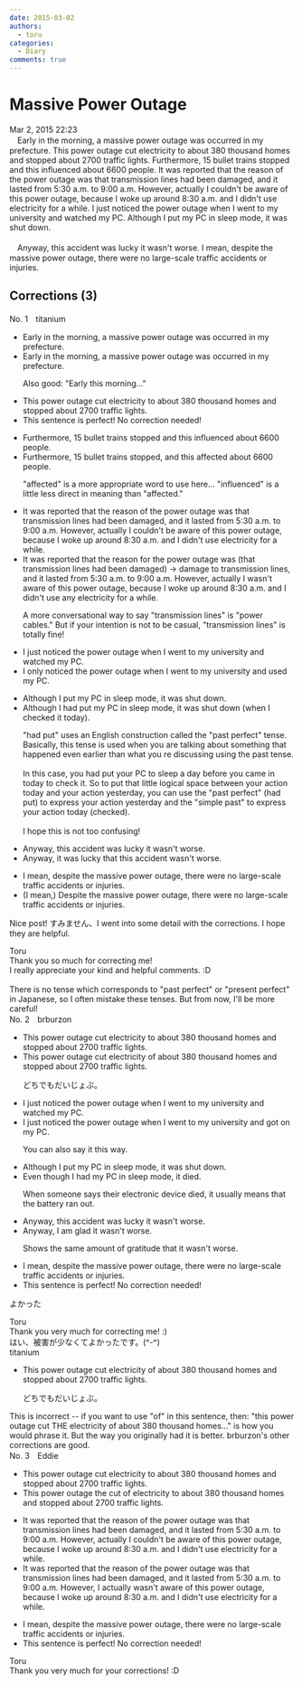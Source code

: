 ```yaml
---
date: 2015-03-02
authors:
  - toru
categories:
  - Diary
comments: true
---
```


# Massive Power Outage
<div class="date">Mar 2, 2015 22:23</div>
<div id="post"><div id="body_show_ori">
　Early in the morning, a massive power outage was occurred in my prefecture. This power outage cut electricity to about 380 thousand homes and stopped about 2700 traffic lights. Furthermore, 15 bullet trains stopped and this influenced about 6600 people. It was reported that the reason of the power outage was that transmission lines had been damaged, and it lasted from 5:30 a.m. to 9:00 a.m. However, actually I couldn't be aware of this power outage, because I woke up around 8:30 a.m. and I didn't use electricity for a while. I just noticed the power outage when I went to my university and watched my PC. Although I put my PC in sleep mode, it was shut down.<br/><br/>　Anyway, this accident was lucky it wasn't worse. I mean, despite the massive power outage, there were no large-scale traffic accidents or injuries.
</div></div>

<!-- more -->


## Corrections (3)
<div id="block"><div class="first_name"> No. 1　<span class="just_name">titanium</span></div><div id="block2">
<ul class="correction_field">
<li class="incorrect">Early in the morning, a massive power outage was occurred in my prefecture.</li>
<li class="corrected correct">
Early in the morning, a massive power outage <span class="sline"><span class="f_red">was</span></span> occurred in my prefecture.
<p class="correction_comment">Also good: "Early this morning..."</p>
</li>
</ul>
<ul class="correction_field">
<li class="incorrect">This power outage cut electricity to about 380 thousand homes and stopped about 2700 traffic lights.</li>
<li class="corrected perfect">This sentence is perfect! No correction needed!</li>
</ul>
<ul class="correction_field">
<li class="incorrect">Furthermore, 15 bullet trains stopped and this influenced about 6600 people.</li>
<li class="corrected correct">
Furthermore, 15 bullet trains stopped<span class="f_blue">,</span> and this <span class="f_blue">affected</span> about 6600 people.
<p class="correction_comment">"affected" is a more appropriate word to use here... "influenced" is a little less direct in meaning than "affected."</p>
</li>
</ul>
<ul class="correction_field">
<li class="incorrect">It was reported that the reason of the power outage was that transmission lines had been damaged, and it lasted from 5:30 a.m. to 9:00 a.m. However, actually I couldn't be aware of this power outage, because I woke up around 8:30 a.m. and I didn't use electricity for a while.</li>
<li class="corrected correct">
It was reported that the reason <span class="f_red">for</span> the power outage was <span class="f_blue">(</span><span class="f_gray">that transmission lines had been damaged</span><span class="f_blue">) -&gt; damage to transmission lines</span>, and it lasted from 5:30 a.m. to 9:00 a.m. However, actually I <span class="f_red">wasn't</span> aware <span class="f_red">of</span> this power outage, because I woke up around 8:30 a.m. and I didn't use <span class="f_blue">any </span>electricity for a while.
<p class="correction_comment">A more conversational way to say "transmission lines" is "power cables." But if your intention is not to be casual, "transmission lines" is totally fine!</p>
</li>
</ul>
<ul class="correction_field">
<li class="incorrect">I just noticed the power outage when I went to my university and watched my PC.</li>
<li class="corrected correct">
I <span class="f_blue">only</span> noticed the power outage when I went to my university and <span class="f_blue">used</span> my PC.
</li>
</ul>
<ul class="correction_field">
<li class="incorrect">Although I put my PC in sleep mode, it was shut down.</li>
<li class="corrected correct">
Although I <span class="f_blue">had</span> put my PC in sleep mode, it was shut down <span class="f_blue">(when I checked it today)</span>.
<p class="correction_comment">"had put" uses an English construction called the "past perfect" tense. Basically, this tense is used when you are talking about something that happened even earlier than what you re discussing using the past tense.<br/><br/>In this case, you had put your PC to sleep a day before you came in today to check it. So to put that little logical space between your action today and your action yesterday, you can use the "past perfect" (had put) to express your action yesterday and the "simple past" to express your action today (checked).<br/><br/>I hope this is not too confusing!</p>
</li>
</ul>
<ul class="correction_field">
<li class="incorrect">Anyway, this accident was lucky it wasn't worse.</li>
<li class="corrected correct">
Anyway, <span class="f_blue">it was lucky that this</span> accident wasn't worse.
</li>
</ul>
<ul class="correction_field">
<li class="incorrect">I mean, despite the massive power outage, there were no large-scale traffic accidents or injuries.</li>
<li class="corrected correct">
<span class="f_gray">(I mean,)</span> <span class="f_blue">D</span>espite the massive power outage, there were no large-scale traffic accidents or injuries.
</li>
</ul>
<p class="comment_small">
 Nice post! すみません、I went into some detail with the corrections. I hope they are helpful.
</p>

</div><div class="name"><span class="just_name">Toru</span><br>
Thank you so much for correcting me!<br/>I really appreciate your kind and helpful comments. :D<br/><br/>There is no tense which corresponds to "past perfect" or "present perfect" in Japanese, so I often mistake these tenses. But from now, I'll be more careful!
</div>
</div>
<div id="block"><div class="first_name"> No. 2　<span class="just_name">brburzon</span></div><div id="block2">
<ul class="correction_field">
<li class="incorrect">This power outage cut electricity to about 380 thousand homes and stopped about 2700 traffic lights.</li>
<li class="corrected correct">
This power outage cut electricity <span class="f_blue">of</span> about 380 thousand homes and stopped about 2700 traffic lights.
<p class="correction_comment">どちでもだいじょぶ。</p>
</li>
</ul>
<ul class="correction_field">
<li class="incorrect">I just noticed the power outage when I went to my university and watched my PC.</li>
<li class="corrected correct">
I <span class="sline">just</span> noticed the power outage when I went to my university and got on my PC.
<p class="correction_comment">You can also say it this way.</p>
</li>
</ul>
<ul class="correction_field">
<li class="incorrect">Although I put my PC in sleep mode, it was shut down.</li>
<li class="corrected correct">
Even though I had my PC in sleep mode, it died.
<p class="correction_comment">When someone says their electronic device died, it usually means that the battery ran out.</p>
</li>
</ul>
<ul class="correction_field">
<li class="incorrect">Anyway, this accident was lucky it wasn't worse.</li>
<li class="corrected correct">
Anyway, I am glad it wasn't worse.
<p class="correction_comment">Shows the same amount of gratitude that it wasn't worse.</p>
</li>
</ul>
<ul class="correction_field">
<li class="incorrect">I mean, despite the massive power outage, there were no large-scale traffic accidents or injuries.</li>
<li class="corrected perfect">This sentence is perfect! No correction needed!</li>
</ul>
<p class="comment_small">
 よかった
</p>

</div><div class="name"><span class="just_name">Toru</span><br>
Thank you very much for correcting me! :)<br/>はい、被害が少なくてよかったです。(^-^)
</div>
<div class="name"><span class="just_name">titanium</span><br><div class="quote_field"><ul class="correction_field">
<li class="corrected correct">
This power outage cut electricity <span class="f_blue">of</span> about 380 thousand homes and stopped about 2700 traffic lights.
<p class="correction_comment">
どちでもだいじょぶ。
</p>
</li>
</ul></div>
This is incorrect -- if you want to use "of" in this sentence, then: "this power outage cut THE electricity of about 380 thousand homes..." is how you would phrase it. But the way you originally had it is better. brburzon's other corrections are good.
</div>
</div>
<div id="block"><div class="first_name"> No. 3　<span class="just_name">Eddie</span></div><div id="block2">
<ul class="correction_field">
<li class="incorrect">This power outage cut electricity to about 380 thousand homes and stopped about 2700 traffic lights.</li>
<li class="corrected correct">
This power outage <span class="f_blue">the</span> cut <span class="f_red">of</span> electricity to about 380 thousand homes and stopped about 2700 traffic lights.
</li>
</ul>
<ul class="correction_field">
<li class="incorrect">It was reported that the reason of the power outage was that transmission lines had been damaged, and it lasted from 5:30 a.m. to 9:00 a.m. However, actually I couldn't be aware of this power outage, because I woke up around 8:30 a.m. and I didn't use electricity for a while.</li>
<li class="corrected correct">
It was reported that the reason of the power outage was that transmission lines had been damaged, and it lasted from 5:30 a.m. to 9:00 a.m. However, I <span class="f_blue">actually </span><span class="f_red">wasn't </span>aware of this power outage<span class="sline">,</span> because I woke up around 8:30 a.m. and I didn't use electricity for a while.
</li>
</ul>
<ul class="correction_field">
<li class="incorrect">I mean, despite the massive power outage, there were no large-scale traffic accidents or injuries.</li>
<li class="corrected perfect">This sentence is perfect! No correction needed!</li>
</ul>
</div><div class="name"><span class="just_name">Toru</span><br>
Thank you very much for your corrections! :D
</div>
</div>
